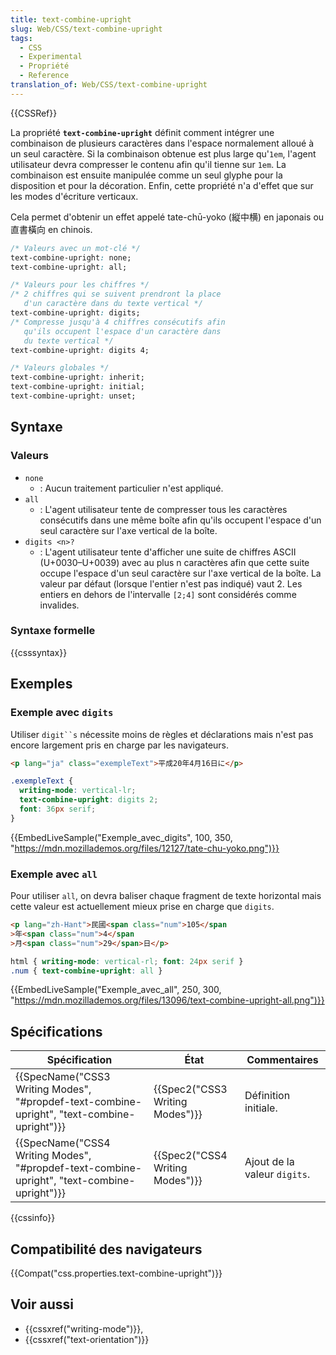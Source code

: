 ```yaml
---
title: text-combine-upright
slug: Web/CSS/text-combine-upright
tags:
  - CSS
  - Experimental
  - Propriété
  - Reference
translation_of: Web/CSS/text-combine-upright
---
```

{{CSSRef}}

La propriété **`text-combine-upright`** définit comment intégrer une combinaison de plusieurs caractères dans l'espace normalement alloué à un seul caractère. Si la combinaison obtenue est plus large qu'`1em`, l'agent utilisateur devra compresser le contenu afin qu'il tienne sur `1em`. La combinaison est ensuite manipulée comme un seul glyphe pour la disposition et pour la décoration. Enfin, cette propriété n'a d'effet que sur les modes d'écriture verticaux.

Cela permet d'obtenir un effet appelé tate-chū-yoko (縦中横) en japonais ou 直書橫向 en chinois.

```css
/* Valeurs avec un mot-clé */
text-combine-upright: none;
text-combine-upright: all;

/* Valeurs pour les chiffres */
/* 2 chiffres qui se suivent prendront la place
   d'un caractère dans du texte vertical */
text-combine-upright: digits;
/* Compresse jusqu'à 4 chiffres consécutifs afin
   qu'ils occupent l'espace d'un caractère dans
   du texte vertical */
text-combine-upright: digits 4;

/* Valeurs globales */
text-combine-upright: inherit;
text-combine-upright: initial;
text-combine-upright: unset;
```

## Syntaxe

### Valeurs

- `none`
  - : Aucun traitement particulier n'est appliqué.
- `all`
  - : L'agent utilisateur tente de compresser tous les caractères consécutifs dans une même boîte afin qu'ils occupent l'espace d'un seul caractère sur l'axe vertical de la boîte.
- `digits <n>?`
  - : L'agent utilisateur tente d'afficher une suite de chiffres ASCII (U+0030–U+0039) avec au plus n caractères afin que cette suite occupe l'espace d'un seul caractère sur l'axe vertical de la boîte. La valeur par défaut (lorsque l'entier n'est pas indiqué) vaut 2. Les entiers en dehors de l'intervalle `[2;4]` sont considérés comme invalides.

### Syntaxe formelle

{{csssyntax}}

## Exemples

### Exemple avec `digits`

Utiliser ` digit``s ` nécessite moins de règles et déclarations mais n'est pas encore largement pris en charge par les navigateurs.

```html
<p lang="ja" class="exempleText">平成20年4月16日に</p>
```

```css
.exempleText {
  writing-mode: vertical-lr;
  text-combine-upright: digits 2;
  font: 36px serif;
}
```

{{EmbedLiveSample("Exemple_avec_digits", 100, 350, "https://mdn.mozillademos.org/files/12127/tate-chu-yoko.png")}}

### Exemple avec `all`

Pour utiliser `all`, on devra baliser chaque fragment de texte horizontal mais cette valeur est actuellement mieux prise en charge que `digits`.

```html
<p lang="zh-Hant">民國<span class="num">105</span
>年<span class="num">4</span
>月<span class="num">29</span>日</p>
```

```css
html { writing-mode: vertical-rl; font: 24px serif }
.num { text-combine-upright: all }
```

{{EmbedLiveSample("Exemple_avec_all", 250, 300, "https://mdn.mozillademos.org/files/13096/text-combine-upright-all.png")}}

## Spécifications

| Spécification                                                                                                            | État                                     | Commentaires                 |
| ------------------------------------------------------------------------------------------------------------------------ | ---------------------------------------- | ---------------------------- |
| {{SpecName("CSS3 Writing Modes", "#propdef-text-combine-upright", "text-combine-upright")}} | {{Spec2("CSS3 Writing Modes")}} | Définition initiale.         |
| {{SpecName("CSS4 Writing Modes", "#propdef-text-combine-upright", "text-combine-upright")}} | {{Spec2("CSS4 Writing Modes")}} | Ajout de la valeur `digits`. |

{{cssinfo}}

## Compatibilité des navigateurs

{{Compat("css.properties.text-combine-upright")}}

## Voir aussi

- {{cssxref("writing-mode")}},
- {{cssxref("text-orientation")}}
